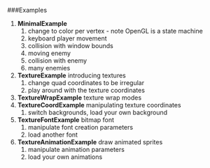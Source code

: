 ###Examples
1. **MinimalExample**
    1. change to color per vertex - note OpenGL is a state machine
    1. keyboard player movement
    1. collision with window bounds
    1. moving enemy
    1. collision with enemy
    1. many enemies
1. **TextureExample** introducing textures
    1. change quad coordinates to be irregular
    1. play around with the texture coordinates
1. **TextureWrapExample** texture wrap modes
1. **TextureCoordExample** manipulating texture coordinates
    1. switch backgrounds, load your own background
1. **TextureFontExample** bitmap font
    1. manipulate font creation parameters
    1. load another font
1. **TextureAnimationExample** draw animated sprites
    1. manipulate animation parameters
    1. load your own animations
